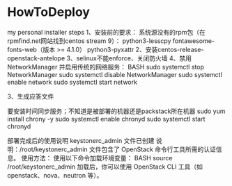 # HowToDeploy

my personal installer steps
1、安装前的要求：
系统源没有的rpm包（在rpmfind.net网站找到centos stream 9）：
python3-lesscpy
fontawesome-fonts-web（版本 >= 4.1.0）
python3-pyxattr
2、安装centos-release-openstack-antelope
3、selinux不能enforce、关闭防火墙
4、禁用 NetworkManager 并启用传统的网络服务：
BASH
sudo systemctl stop NetworkManager
sudo systemctl disable NetworkManager
sudo systemctl enable network
sudo systemctl start network




3、生成应答文件

要安装时间同步服务；不知道是被部署的机器还是packstack所在机器
sudo yum install chrony -y
sudo systemctl enable chronyd
sudo systemctl start chronyd




部署完成后的使用说明
keystonerc_admin 文件已创建
说明：/root/keystonerc_admin 文件包含了 OpenStack 命令行工具所需的认证信息。
使用方法：
使用以下命令加载环境变量：
BASH
source /root/keystonerc_admin
加载后，你可以使用 OpenStack CLI 工具（如 openstack、nova、neutron 等）。